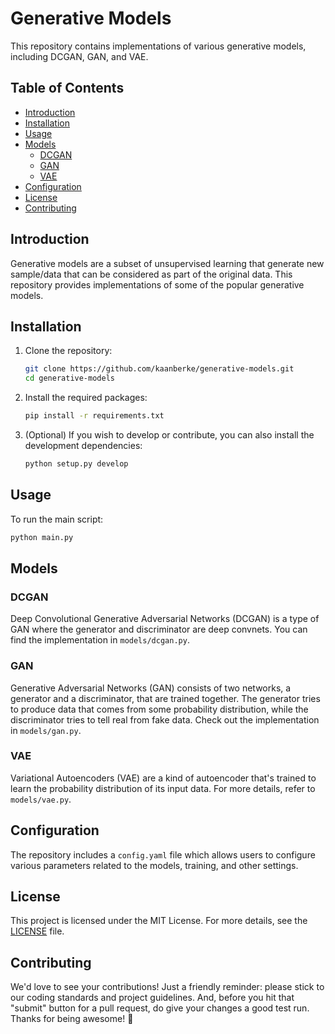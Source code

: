 # Generative Models

This repository contains implementations of various generative models, including DCGAN, GAN, and VAE.

## Table of Contents

- [Introduction](#introduction)
- [Installation](#installation)
- [Usage](#usage)
- [Models](#models)
  - [DCGAN](#dcgan)
  - [GAN](#gan)
  - [VAE](#vae)
- [Configuration](#configuration)
- [License](#license)
- [Contributing](#contributing)

## Introduction

Generative models are a subset of unsupervised learning that generate new sample/data that can be considered as part of the original data. This repository provides implementations of some of the popular generative models.

## Installation

1. Clone the repository:
   ```bash
   git clone https://github.com/kaanberke/generative-models.git
   cd generative-models
   ```

2. Install the required packages:
   ```bash
   pip install -r requirements.txt
   ```

3. (Optional) If you wish to develop or contribute, you can also install the development dependencies:
   ```bash
   python setup.py develop
   ```

## Usage

To run the main script:
```bash
python main.py
```

## Models

### DCGAN

Deep Convolutional Generative Adversarial Networks (DCGAN) is a type of GAN where the generator and discriminator are deep convnets. You can find the implementation in `models/dcgan.py`.

### GAN

Generative Adversarial Networks (GAN) consists of two networks, a generator and a discriminator, that are trained together. The generator tries to produce data that comes from some probability distribution, while the discriminator tries to tell real from fake data. Check out the implementation in `models/gan.py`.

### VAE

Variational Autoencoders (VAE) are a kind of autoencoder that's trained to learn the probability distribution of its input data. For more details, refer to `models/vae.py`.

## Configuration

The repository includes a `config.yaml` file which allows users to configure various parameters related to the models, training, and other settings.

## License

This project is licensed under the MIT License. For more details, see the [LICENSE](LICENSE) file.

## Contributing

We'd love to see your contributions! Just a friendly reminder: please stick to our coding standards and project guidelines. And, before you hit that "submit" button for a pull request, do give your changes a good test run. Thanks for being awesome! 🌟
